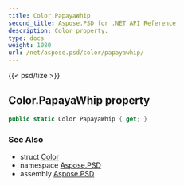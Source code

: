 ```yaml
---
title: Color.PapayaWhip
second_title: Aspose.PSD for .NET API Reference
description: Color property. 
type: docs
weight: 1080
url: /net/aspose.psd/color/papayawhip/
---
```

{{< psd/tize >}}
## Color.PapayaWhip property

```csharp
public static Color PapayaWhip { get; }
```

### See Also

* struct [Color](../)
* namespace [Aspose.PSD](../../color/)
* assembly [Aspose.PSD](../../../)


